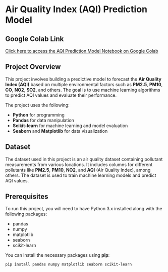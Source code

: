 # Air Quality Index (AQI) Prediction Model

## Google Colab Link
[Click here to access the AQI Prediction Model Notebook on Google Colab](https://colab.research.google.com/drive/1kO4ofWJZRvv3IrxVPR75K25dOxJ3uQeL?usp=sharing)


## Project Overview

This project involves building a predictive model to forecast the **Air Quality Index (AQI)** based on multiple environmental factors such as **PM2.5**, **PM10**, **CO**, **NO2**, **SO2**, and others. The goal is to use machine learning algorithms to predict AQI values and evaluate their performance.

The project uses the following:
- **Python** for programming
- **Pandas** for data manipulation
- **Scikit-learn** for machine learning and model evaluation
- **Seaborn** and **Matplotlib** for data visualization

## Dataset

The dataset used in this project is an air quality dataset containing pollutant measurements from various locations. It includes columns for different pollutants like **PM2.5**, **PM10**, **NO2**, and **AQI** (Air Quality Index), among others. The dataset is used to train machine learning models and predict AQI values.

## Prerequisites

To run this project, you will need to have Python 3.x installed along with the following packages:

- pandas
- numpy
- matplotlib
- seaborn
- scikit-learn

You can install the necessary packages using **pip**:

```bash
pip install pandas numpy matplotlib seaborn scikit-learn

